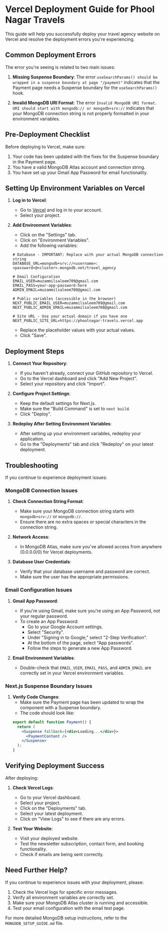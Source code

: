 # Vercel Deployment Guide for Phool Nagar Travels

This guide will help you successfully deploy your travel agency website on Vercel and resolve the deployment errors you're experiencing.

## Common Deployment Errors

The error you're seeing is related to two main issues:

1. **Missing Suspense Boundary**: The error `useSearchParams() should be wrapped in a suspense boundary at page "/payment"` indicates that the Payment page needs a Suspense boundary for the `useSearchParams()` hook.

2. **Invalid MongoDB URI Format**: The error `Invalid MongoDB URI format. URI should start with mongodb:// or mongodb+srv://` indicates that your MongoDB connection string is not properly formatted in your environment variables.

## Pre-Deployment Checklist

Before deploying to Vercel, make sure:

1. Your code has been updated with the fixes for the Suspense boundary in the Payment page.
2. You have a valid MongoDB Atlas account and connection string.
3. You have set up your Gmail App Password for email functionality.

## Setting Up Environment Variables on Vercel

1. **Log in to Vercel**:
   - Go to [Vercel](https://vercel.com/) and log in to your account.
   - Select your project.

2. **Add Environment Variables**:
   - Click on the "Settings" tab.
   - Click on "Environment Variables".
   - Add the following variables:

   ```
   # Database - IMPORTANT: Replace with your actual MongoDB connection string
   DATABASE_URL=mongodb+srv://<username>:<password>@<cluster>.mongodb.net/travel_agency
   
   # Email Configuration
   EMAIL_USER=muzammilsaleem709@gmail.com
   EMAIL_PASS=your-app-password-here
   ADMIN_EMAIL=muzammilsaleem708@gmail.com
   
   # Public variables (accessible in the browser)
   NEXT_PUBLIC_EMAIL_USER=muzammilsaleem709@gmail.com
   NEXT_PUBLIC_ADMIN_EMAIL=muzammilsaleem708@gmail.com
   
   # Site URL - Use your actual domain if you have one
   NEXT_PUBLIC_SITE_URL=https://phoolnagar-travels.vercel.app
   ```

   - Replace the placeholder values with your actual values.
   - Click "Save".

## Deployment Steps

1. **Connect Your Repository**:
   - If you haven't already, connect your GitHub repository to Vercel.
   - Go to the Vercel dashboard and click "Add New Project".
   - Select your repository and click "Import".

2. **Configure Project Settings**:
   - Keep the default settings for Next.js.
   - Make sure the "Build Command" is set to `next build`.
   - Click "Deploy".

3. **Redeploy After Setting Environment Variables**:
   - After setting up your environment variables, redeploy your application.
   - Go to the "Deployments" tab and click "Redeploy" on your latest deployment.

## Troubleshooting

If you continue to experience deployment issues:

### MongoDB Connection Issues

1. **Check Connection String Format**:
   - Make sure your MongoDB connection string starts with `mongodb+srv://` or `mongodb://`.
   - Ensure there are no extra spaces or special characters in the connection string.

2. **Network Access**:
   - In MongoDB Atlas, make sure you've allowed access from anywhere (0.0.0.0/0) for Vercel deployments.

3. **Database User Credentials**:
   - Verify that your database username and password are correct.
   - Make sure the user has the appropriate permissions.

### Email Configuration Issues

1. **Gmail App Password**:
   - If you're using Gmail, make sure you're using an App Password, not your regular password.
   - To create an App Password:
     - Go to your Google Account settings.
     - Select "Security".
     - Under "Signing in to Google," select "2-Step Verification".
     - At the bottom of the page, select "App passwords".
     - Follow the steps to generate a new App Password.

2. **Email Environment Variables**:
   - Double-check that `EMAIL_USER`, `EMAIL_PASS`, and `ADMIN_EMAIL` are correctly set in your Vercel environment variables.

### Next.js Suspense Boundary Issues

1. **Verify Code Changes**:
   - Make sure the Payment page has been updated to wrap the component with a Suspense boundary.
   - The code should look like:
   ```jsx
   export default function Payment() {
     return (
       <Suspense fallback={<div>Loading...</div>}>
         <PaymentContent />
       </Suspense>
     );
   }
   ```

## Verifying Deployment Success

After deploying:

1. **Check Vercel Logs**:
   - Go to your Vercel dashboard.
   - Select your project.
   - Click on the "Deployments" tab.
   - Select your latest deployment.
   - Click on "View Logs" to see if there are any errors.

2. **Test Your Website**:
   - Visit your deployed website.
   - Test the newsletter subscription, contact form, and booking functionality.
   - Check if emails are being sent correctly.

## Need Further Help?

If you continue to experience issues with your deployment, please:

1. Check the Vercel logs for specific error messages.
2. Verify all environment variables are correctly set.
3. Make sure your MongoDB Atlas cluster is running and accessible.
4. Test your email configuration with the email test page.

For more detailed MongoDB setup instructions, refer to the `MONGODB_SETUP_GUIDE.md` file. 